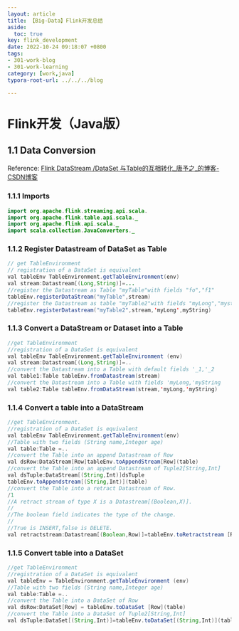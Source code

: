 ```yaml
---
layout: article
title: 【Big-Data】Flink开发总结
aside:
  toc: true
key: flink_development
date: 2022-10-24 09:18:07 +0800
tags:
- 301-work-blog
- 301-work-learning
category: [work,java] 
typora-root-url: ../../../blog

---
```

# Flink开发（Java版）

## 1.1 Data Conversion

Reference: [Flink DataStream /DataSet 与Table的互相转化_唐予之_的博客-CSDN博客](https://blog.csdn.net/lxhandlbb/article/details/83304153)

### 1.1.1 Imports

```java
import org.apache.flink.streaming.api.scala.
import org.apache.flink.table.api.scala._
import org.apache.flink.api.scala._
import scala.collection.JavaConverters._
```

### 1.1.2 Register Datastream of DataSet as Table

```java
// get TableEnvironment
// registration of a DataSet is equivalent
val tableEnv TableEnvironment.getTableEnvironment(env)
val stream:Datastream[(Long,String)]=...
//register the Datastream as Table "myTable"with fields "fo","f1"
tableEnv.registerDataStream("myTable",stream)
//register the Datastream as table "myTable2"with fields "myLong","mystring"
tableEnv.registerDatastream("myTable2",stream,'myLong',myString)
```

### 1.1.3 Convert a DataStream or Dataset into a Table

```java
//get TableEnvironment
//registration of a DataSet is equivalent
val tableEnv TableEnvironment.getTableEnvironment (env)
val stream:Datastream[(Long,String)]=..
//convert the Datastream into a Table with default fields '_1,'_2
val table1:Table tableEnv.fromDatastream(stream)
//convert the Datastream into a Table with fields 'myLong,'myString
val table2:Table tableEnv.fromDataStream(stream,'myLong,'myString)
```

### 1.1.4 Convert a table into a DataStream

```java
//get TableEnvironment.
//registration of a DataSet is equivalent
val tableEnv TableEnvironment.getTableEnvironment(env)
//Table with two fields (String name,Integer age)
val table:Table =..
//convert the Table into an append Datastream of Row
val dsRow:DataStream[Row]tableEnv.toAppendStream[Row](table)
//convert the Table into an append Datastream of Tuple2[String,Int]
val dsTuple:DataStream[(String,Int)]dsTuple
tableEnv.toAppendstream[(String,Int)](table)
//convert the Table into a retract Datastream of Row.
/1
//A retract stream of type X is a Datastream[(Boolean,X)].
//
//The boolean field indicates the type of the change.
//
//True is INSERT,false is DELETE.
val retractstream:Datastream[(Boolean,Row)]=tableEnv.toRetractstream [Row](table)
```

### 1.1.5 Convert table into a DataSet

```java
//get TableEnvironment
//registration of a DataSet is equivalent
val tableEnv = TableEnvironment.getTableEnvironment (env)
//Table with two fields (String name,Integer age)
val table:Table =..
//convert the Table into a DataSet of Row
val dsRow:DataSet[Row] = tableEnv.toDataSet [Row](table)
//convert the Table into a DataSet of Tuple2[String,Int]
val dsTuple:DataSet[(String,Int)]=tableEnv.toDataSet[(String,Int)](table)
```

